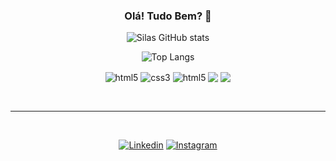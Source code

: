 <div align="center">


### Olá! Tudo Bem? 🐧

![Silas GitHub stats](https://github-readme-stats.vercel.app/api?username=silas-hoffmann&show_icons=true&theme=gotham )

![Top Langs](https://github-readme-stats.vercel.app/api/top-langs/?username=silas-hoffmann&layout=compact&theme=gotham)


<div>
    <img src="https://img.shields.io/badge/HTML5-E34F26?style=for-the-badge&logo=html5&logoColor=white" alt="html5" align="center">
    </img>
    <img src="https://img.shields.io/badge/CSS3-1572B6?style=for-the-badge&logo=css3&logoColor=white" alt="css3" align="center">
    </img>
    <img src="https://img.shields.io/badge/JavaScript-F7DF1E?style=for-the-badge&logo=javascript&logoColor=black" alt="html5" align="center">
    </img>
    <img src="https://img.shields.io/badge/C-00599C?style=for-the-badge&logo=c&logoColor=white
    " align="center">
    </img>
    <img src="https://img.shields.io/badge/Arduino-00979D?style=for-the-badge&logo=Arduino&logoColor=white" align="center">
    </img>
</div>

<br><hr><br>

[![Linkedin](https://img.shields.io/badge/LinkedIn-0077B5?style=for-the-badge&logo=linkedin&logoColor=white
)](https://www.linkedin.com/in/silas-hoffmann-b9a3031ba/)
[![Instagram](https://img.shields.io/badge/Instagram-E4405F?style=for-the-badge&logo=instagram&logoColor=white
)](https://www.instagram.com/sih0revi?igsh=NmR4OG1sZTQxYzMy)

</div>

